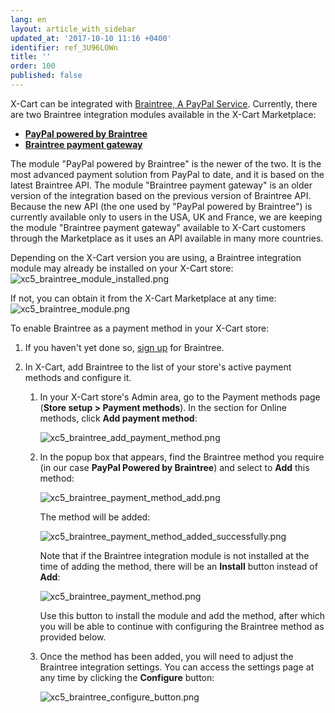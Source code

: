 ```yaml
---
lang: en
layout: article_with_sidebar
updated_at: '2017-10-10 11:16 +0400'
identifier: ref_3U96LOWn
title: ''
order: 100
published: false
---
```

X-Cart can be integrated with [Braintree, A PayPal Service](https://www.braintreepayments.com/). Currently, there are two Braintree integration modules available in the X-Cart Marketplace:
   
   * **[PayPal powered by Braintree](https://market.x-cart.com/addons/paypal-powered-by-braintree.html)** 
   * **[Braintree payment gateway](https://market.x-cart.com/addons/braintree-for-xcart5.html)**

The module "PayPal powered by Braintree" is the newer of the two. It is the most advanced payment solution from PayPal to date, and it is based on the latest Braintree API. 
The module "Braintree payment gateway" is an older version of the integration based on the previous version of Braintree API. 
Because the new API (the one used by "PayPal powered by Braintree") is currently available only to users in the USA, UK and France, we are keeping the module "Braintree payment gateway" available to X-Cart customers through the Marketplace as it uses an API available in many more countries.

Depending on the X-Cart version you are using, a Braintree integration module may already be installed on your X-Cart store:
![xc5_braintree_module_installed.png]({{site.baseurl}}/attachments/ref_3U96LOWn/xc5_braintree_module_installed.png)

If not, you can obtain it from the X-Cart Marketplace at any time:
![xc5_braintree_module.png]({{site.baseurl}}/attachments/ref_3U96LOWn/xc5_braintree_module.png)

To enable Braintree as a payment method in your X-Cart store:

1.  If you haven't yet done so, [sign up](https://... "Sign up for Braintree") for Braintree. 

2.  In X-Cart, add Braintree to the list of your store's active payment methods and configure it.

    1.  In your X-Cart store's Admin area, go to the Payment methods page (**Store setup > Payment methods**). In the section for Online methods, click **Add payment method**:
        
        ![xc5_braintree_add_payment_method.png]({{site.baseurl}}/attachments/ref_3U96LOWn/xc5_braintree_add_payment_method.png)

    2.  In the popup box that appears, find the Braintree method you require (in our case **PayPal Powered by Braintree**) and select to **Add** this method:

        ![xc5_braintree_payment_method_add.png]({{site.baseurl}}/attachments/ref_3U96LOWn/xc5_braintree_payment_method_add.png)
 
        The method will be added:
     
        ![xc5_braintree_payment_method_added_successfully.png]({{site.baseurl}}/attachments/ref_3U96LOWn/xc5_braintree_payment_method_added_successfully.png)

        Note that if the Braintree integration module is not installed at the time of adding the method, there will be an **Install** button instead of **Add**: 
        
        ![xc5_braintree_payment_method.png]({{site.baseurl}}/attachments/ref_3U96LOWn/xc5_braintree_payment_method.png)
        
        Use this button to install the module and add the method, after which you will be able to continue with configuring the Braintree method as provided below.
        
    3.  Once the method has been added, you will need to adjust the Braintree integration settings. You can access the settings page at any time by clicking the **Configure** button:
    
         ![xc5_braintree_configure_button.png]({{site.baseurl}}/attachments/ref_3U96LOWn/xc5_braintree_configure_button.png)
